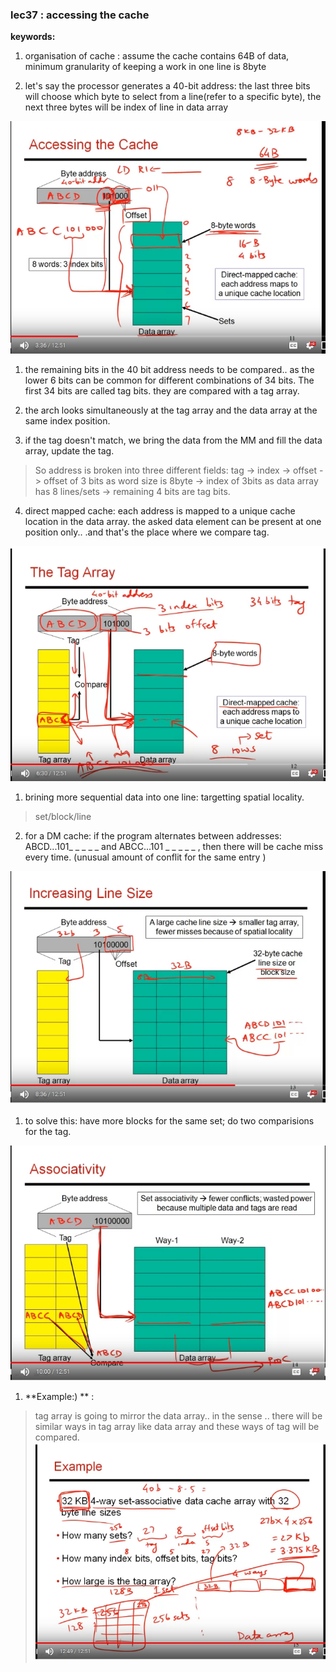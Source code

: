 ### lec37 : accessing the cache

**keywords:** 

1. organisation of cache : assume the cache contains 64B of data, minimum granularity of keeping a work in one line is 8byte

2. let's say the processor generates a 40-bit address: the last three bits will choose which byte to select from a line(refer to a specific byte), the next three bytes will be index of line in data array

![slide1](./images/Selection_002.jpg  "slide1")

1. the remaining bits in the 40 bit address needs to be compared.. as the lower 6 bits can be common for different combinations of 34 bits. The first 34 bits are called tag bits. they are compared with a tag array. 

2. the arch looks simultaneously at the tag array and the data array at the same index position. 

3. if the tag doesn't match, we bring the data from the MM and fill the data array, update the tag. 
>So address is broken into three different fields: tag -> index -> offset
-> offset of 3 bits as word size is 8byte
-> index of 3bits as data array has 8 lines/sets
-> remaining 4 bits are tag bits. 

4. direct mapped cache: each address is mapped to a unique cache location in the data array. the asked data element can be present at one position only.. .and that's the place where we compare tag. 

![slide2](./images/Selection_003.jpg  "slide2")

1. brining more sequential data into one line: targetting spatial locality.
> set/block/line

2.  for a DM cache: if the program alternates between addresses: ABCD...101_ _ _ _ _  and ABCC...101 _ _ _ _ _ , then there will be cache miss every time. (unusual amount of conflit for the same entry )

![slide3](./images/Selection_004.jpg  "slide3")

1. to solve this: have more blocks for the same set; do two comparisions for the tag. 

![slide4](./images/Selection_005.jpg  "slide4")

1. **Example:) ** : 

> tag array is going to mirror the data array.. in the sense .. there will be similar ways in tag array like data array and these ways of tag will be compared. 
![slide5](./images/Selection_006.jpg  "slide5")